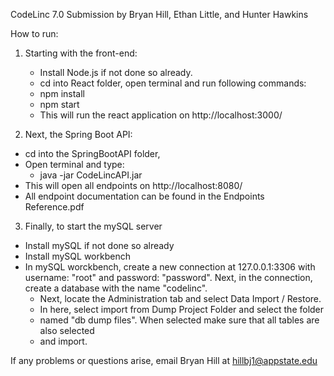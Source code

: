 CodeLinc 7.0 Submission by Bryan Hill, Ethan Little, and Hunter Hawkins

How to run:

1) Starting with the front-end:
    * Install Node.js if not done so already.
    * cd into React folder, open terminal and run following commands:
     * npm install
     * npm start
    * This will run the react application on http://localhost:3000/
      
2) Next, the Spring Boot API:
  * cd into the SpringBootAPI folder,
  * Open terminal and type:
    * java -jar CodeLincAPI.jar
  * This will open all endpoints on http://localhost:8080/
  * All endpoint documentation can be found in the Endpoints Reference.pdf
  
3) Finally, to start the mySQL server
  * Install mySQL if not done so already
  * Install mySQL workbench
  * In mySQL worckbench, create a new connection at 127.0.0.1:3306
    with username: "root" and password: "password". Next, in the connection,
    create a database with the name "codelinc".
    * Next, locate the Administration tab and select Data Import / Restore.
    * In here, select import from Dump Project Folder and select the folder
    * named "db dump files". When selected make sure that all tables are also selected
    * and import.
    
If any problems or questions arise, email Bryan Hill at hillbj1@appstate.edu

